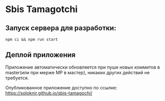 # Sbis Tamagotchi

## Запуск сервера для разработки:
```properties
npm ci && npm run start
```

## Деплой приложения
Приложение автоматически обновляется при пуше новых коммитов в master(или при мерже МР в мастер), никаких других действий не требуется.

Опубликованное приложение доступно по ссылке:
https://soloknir.github.io/sbis-tamagochi/
